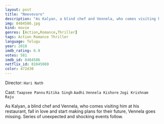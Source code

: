 ```yaml
---
layout: post
title: "Neevevaro"
description: "As Kalyan, a blind chef and Vennela, who comes visiting him at his restaurant, fall in love and start making plans for their future, Vennela goes missing. Series of unexpected and shocking events follow..."
img: 8484586.jpg
kind: movie
genres: [Action,Romance,Thriller]
tags: Action Romance Thriller 
language: Telugu
year: 2018
imdb_rating: 6.9
votes: 581
imdb_id: 8484586
netflix_id: 81045069
color: 472d30
---
```

Director: `Hari Nath`  

Cast: `Taapsee Pannu` `Ritika Singh` `Aadhi` `Vennela Kishore` `Jogi Krishnam Raju` 

As Kalyan, a blind chef and Vennela, who comes visiting him at his restaurant, fall in love and start making plans for their future, Vennela goes missing. Series of unexpected and shocking events follow.